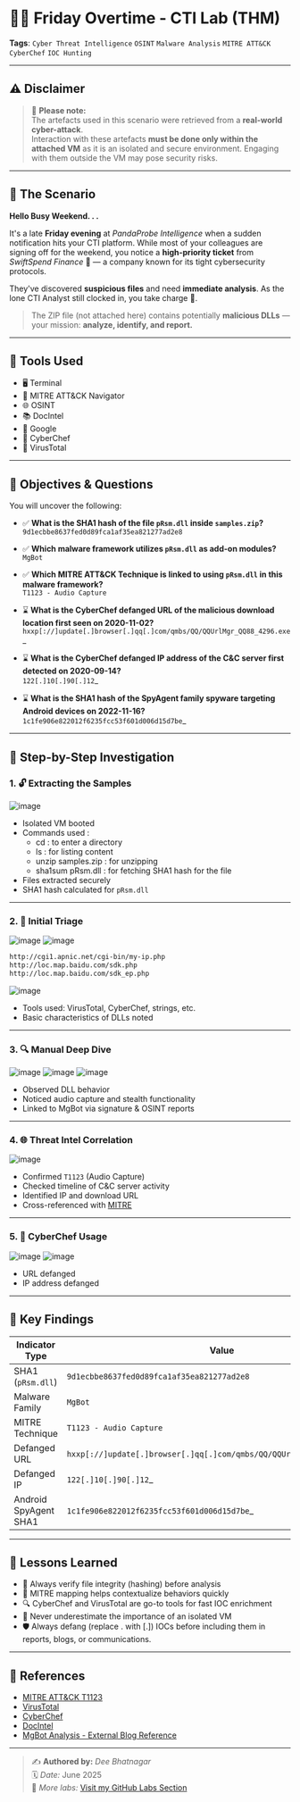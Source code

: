 # 🕵️‍♂️ Friday Overtime - CTI Lab (THM)

**Tags**: `Cyber Threat Intelligence` `OSINT` `Malware Analysis` `MITRE ATT&CK` `CyberChef` `IOC Hunting`

---

## ⚠️ Disclaimer

> 🚨 **Please note:**  
The artefacts used in this scenario were retrieved from a **real-world cyber-attack**.  
Interaction with these artefacts **must be done only within the attached VM** as it is an isolated and secure environment. Engaging with them outside the VM may pose security risks.

---

## 📜 The Scenario

**Hello Busy Weekend. . .**

It's a late **Friday evening** at *PandaProbe Intelligence* when a sudden notification hits your CTI platform. While most of your colleagues are signing off for the weekend, you notice a **high-priority ticket** from *SwiftSpend Finance* 📩 — a company known for its tight cybersecurity protocols.

They've discovered **suspicious files** and need **immediate analysis**. As the lone CTI Analyst still clocked in, you take charge 💪.

> The ZIP file (not attached here) contains potentially **malicious DLLs** — your mission: **analyze, identify, and report.**

---

## 🧰 Tools Used

- 🖥️ Terminal  
- 🧠 MITRE ATT&CK Navigator  
- 🌐 OSINT  
- 📚 DocIntel  
- 🔎 Google  
- 🍳 CyberChef  
- 🧪 VirusTotal  

---

## 🎯 Objectives & Questions

You will uncover the following:

- ✅ **What is the SHA1 hash of the file `pRsm.dll` inside `samples.zip`?**  
  `9d1ecbbe8637fed0d89fca1af35ea821277ad2e8`

- ✅ **Which malware framework utilizes `pRsm.dll` as add-on modules?**  
  `MgBot`

- ✅ **Which MITRE ATT&CK Technique is linked to using `pRsm.dll` in this malware framework?**  
  `T1123 - Audio Capture`

- ⌛ **What is the CyberChef defanged URL of the malicious download location first seen on 2020-11-02?**  
`hxxp[://]update[.]browser[.]qq[.]com/qmbs/QQ/QQUrlMgr_QQ88_4296.exe`_

- ⌛ **What is the CyberChef defanged IP address of the C&C server first detected on 2020-09-14?**  
`122[.]10[.]90[.]12`_

- ⌛ **What is the SHA1 hash of the SpyAgent family spyware targeting Android devices on 2022-11-16?**  
`1c1fe906e822012f6235fcc53f601d006d15d7be`_

---

## 🧪 Step-by-Step Investigation

### 1. 🔓 Extracting the Samples

![image](https://github.com/user-attachments/assets/a2a8c623-de4a-45e1-97cb-c1a05ed0ad42)

- Isolated VM booted
- Commands used :
  - cd : to enter a directory
  - ls : for listing content
  - unzip samples.zip : for unzipping
  - sha1sum pRsm.dll : for fetching SHA1 hash for the file
- Files extracted securely
- SHA1 hash calculated for `pRsm.dll`

---

### 2. 🧬 Initial Triage

![image](https://github.com/user-attachments/assets/f9e64342-c7dc-4334-bb17-109095bff711)
![image](https://github.com/user-attachments/assets/9d2528f4-7501-4e41-ab93-81ffdff0358e)

 ```bash
http://cgi1.apnic.net/cgi-bin/my-ip.php
http://loc.map.baidu.com/sdk.php
http://loc.map.baidu.com/sdk_ep.php
 ```
![image](https://github.com/user-attachments/assets/2ade1974-ad00-4989-9bf8-b098b67c502d)

- Tools used: VirusTotal, CyberChef, strings, etc.
- Basic characteristics of DLLs noted

---

### 3. 🔍 Manual Deep Dive

![image](https://github.com/user-attachments/assets/c536de56-78ca-4666-8ad8-cdabb29c2182)
![image](https://github.com/user-attachments/assets/9f3abcaf-eea0-4880-9691-7c2807073bd8)
![image](https://github.com/user-attachments/assets/c432ff5b-fe9a-40b3-9dce-12ff341058f8)

- Observed DLL behavior
- Noticed audio capture and stealth functionality
- Linked to MgBot via signature & OSINT reports

---

### 4. 🌐 Threat Intel Correlation

![image](https://github.com/user-attachments/assets/539285c4-d962-4ab7-872e-41c2b421907d)

- Confirmed `T1123` (Audio Capture)
- Checked timeline of C&C server activity
- Identified IP and download URL
- Cross-referenced with [MITRE](https://attack.mitre.org/versions/v12/techniques/T1123/)

---

### 5. 🧪 CyberChef Usage

![image](https://github.com/user-attachments/assets/3a2bacc1-1ec6-420a-aa8a-5954a086ab3e)
![image](https://github.com/user-attachments/assets/30cbe44a-8725-4fa1-b54c-d89320d7e000)

- URL defanged  
- IP address defanged

---

## 📌 Key Findings

| Indicator Type        | Value |
|-----------------------|-------|
| SHA1 (`pRsm.dll`)     | `9d1ecbbe8637fed0d89fca1af35ea821277ad2e8` |
| Malware Family        | `MgBot` |
| MITRE Technique       | `T1123 - Audio Capture` |
| Defanged URL          | `hxxp[://]update[.]browser[.]qq[.]com/qmbs/QQ/QQUrlMgr_QQ88_4296.exe`_ |
| Defanged IP           | `122[.]10[.]90[.]12`_ |
| Android SpyAgent SHA1| `1c1fe906e822012f6235fcc53f601d006d15d7be`_ |

---

## 🧠 Lessons Learned

- 🧩 Always verify file integrity (hashing) before analysis
- 🧪 MITRE mapping helps contextualize behaviors quickly
- 🔍 CyberChef and VirusTotal are go-to tools for fast IOC enrichment
- 🧱 Never underestimate the importance of an isolated VM
- 🛡️ Always defang (replace . with [.]) IOCs before including them in reports, blogs, or communications.

---

## 🔗 References

- [MITRE ATT&CK T1123](https://attack.mitre.org/techniques/T1123/)
- [VirusTotal](https://virustotal.com/)
- [CyberChef](https://gchq.github.io/CyberChef/)
- [DocIntel](https://www.docintel.io/)  
- [MgBot Analysis - External Blog Reference](https://www.welivesecurity.com/2023/04/26/evasive-panda-apt-group-malware-updates-popular-chinese-software/)

---

> ✍️ **Authored by:** *Dee Bhatnagar*  
> 🗓️ *Date:* June 2025  
> 🔗 *More labs:* [Visit my GitHub Labs Section](https://github.com/Dee-Techie/Cybersecurity-Portfolio/blob/main/Labs/README.md)


